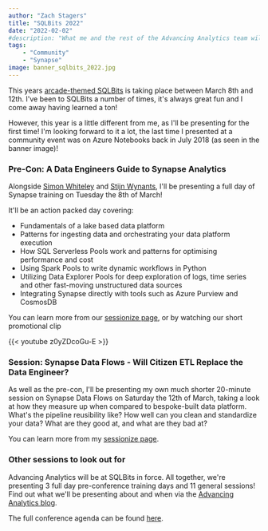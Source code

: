 ```yaml
---
author: "Zach Stagers"
title: "SQLBits 2022"
date: "2022-02-02"
#description: "What me and the rest of the Advancing Analytics team will be up to at SQLBits 2022."
tags: 
    - "Community"
    - "Synapse"
image: banner_sqlbits_2022.jpg
---
```


This years [arcade-themed SQLBits](https://arcade.sqlbits.com/) is taking place between March 8th and 12th. I've been to SQLBits a number of times, it's always great fun and I come away having learned a ton!

However, this year is a little different from me, as I'll be presenting for the first time! I'm looking forward to it a lot, the last time I presented at a community event was on Azure Notebooks back in July 2018 (as seen in the banner image)!

### Pre-Con: A Data Engineers Guide to Synapse Analytics

Alongside [Simon Whiteley](https://twitter.com/MrSiWhiteley) and [Stijn Wynants](https://twitter.com/SQLStijn), I'll be presenting a full day of Synapse training on Tuesday the 8th of March!

It'll be an action packed day covering:

* Fundamentals of a lake based data platform
* Patterns for ingesting data and orchestrating your data platform execution
* How SQL Serverless Pools work and patterns for optimising performance and cost
* Using Spark Pools to write dynamic workflows in Python
* Utilizing Data Explorer Pools for deep exploration of logs, time series and other fast-moving unstructured data sources
* Integrating Synapse directly with tools such as Azure Purview and CosmosDB

You can learn more from our [sessionize page](https://sessionize.com/s/zach-stagers/a_data_engineers_guide_to_azure_syn/47796), or by watching our short promotional clip

{{< youtube z0yZDcoGu-E >}}


### Session: Synapse Data Flows - Will Citizen ETL Replace the Data Engineer?

As well as the pre-con, I'll be presenting my own much shorter 20-minute session on Synapse Data Flows on Saturday the 12th of March, taking a look at how they measure up when compared to bespoke-built data platform. What's the pipeline reusibility like? How well can you clean and standardize your data? What are they good at, and what are they bad at?

You can learn more from my [sessionize page](https://sessionize.com/s/zach-stagers/synapse_data_flows_-_will_citizen_e/47797).

### Other sessions to look out for

Advancing Analytics will be at SQLBits in force. All together, we're presenting 3 full day pre-conference training days and 11 general sessions! Find out what we'll be presenting about and when via the [Advancing Analytics blog](https://www.advancinganalytics.co.uk/blog/2022/2/2/advancing-analytics-at-sqlbits-2022).

The full conference agenda can be found [here](https://arcade.sqlbits.com/sessions/).